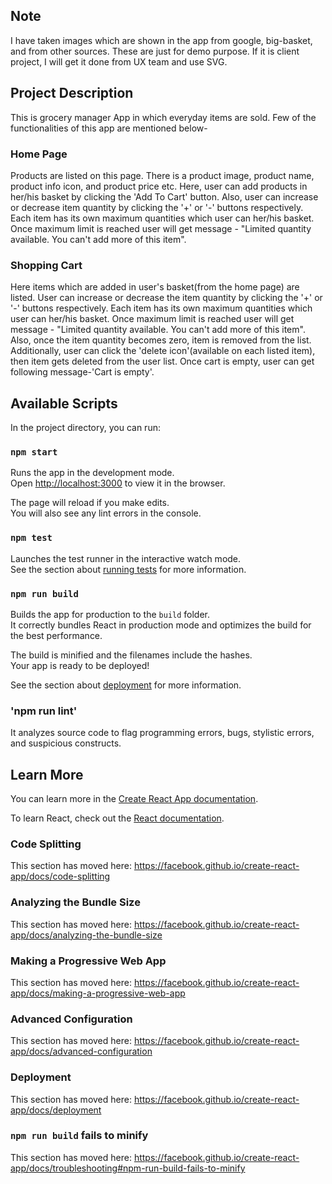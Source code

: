 ## Note
I have taken images which are shown in the app from google, big-basket, and from other sources. These are just for demo purpose. If it is client project, I will get it done from UX team and use SVG.

## Project Description
This is grocery manager App in which everyday items are sold. Few of the functionalities of this app are mentioned below-

### Home Page
Products are listed on this page. There is a product image, product name, product info icon, and product price etc. Here, user can add products in her/his basket by clicking the 'Add To Cart' button. Also, user can increase or decrease item quantity by clicking the '+' or '-' buttons respectively. Each item has its own maximum quantities which user can her/his basket. Once maximum limit is reached user will get message - "Limited quantity available. You can't add more of this item".

### Shopping Cart
Here items which are added in user's basket(from the home page) are listed. User can increase or decrease the item quantity by clicking the '+' or '-' buttons respectively. Each item has its own maximum quantities which user can her/his basket. Once maximum limit is reached user will get message - "Limited quantity available. You can't add more of this item". Also, once the item quantity becomes zero, item is removed from the list. Additionally, user can click the 'delete icon'(available on each listed item), then item gets deleted from the user list. Once cart is empty, user can get following message-'Cart is empty'.


## Available Scripts

In the project directory, you can run:

### `npm start`

Runs the app in the development mode.<br>
Open [http://localhost:3000](http://localhost:3000) to view it in the browser.

The page will reload if you make edits.<br>
You will also see any lint errors in the console.

### `npm test`

Launches the test runner in the interactive watch mode.<br>
See the section about [running tests](https://facebook.github.io/create-react-app/docs/running-tests) for more information.

### `npm run build`

Builds the app for production to the `build` folder.<br>
It correctly bundles React in production mode and optimizes the build for the best performance.

The build is minified and the filenames include the hashes.<br>
Your app is ready to be deployed!

See the section about [deployment](https://facebook.github.io/create-react-app/docs/deployment) for more information.

### 'npm run lint'

It analyzes source code to flag programming errors, bugs, stylistic errors, and suspicious constructs.

## Learn More

You can learn more in the [Create React App documentation](https://facebook.github.io/create-react-app/docs/getting-started).

To learn React, check out the [React documentation](https://reactjs.org/).

### Code Splitting

This section has moved here: https://facebook.github.io/create-react-app/docs/code-splitting

### Analyzing the Bundle Size

This section has moved here: https://facebook.github.io/create-react-app/docs/analyzing-the-bundle-size

### Making a Progressive Web App

This section has moved here: https://facebook.github.io/create-react-app/docs/making-a-progressive-web-app

### Advanced Configuration

This section has moved here: https://facebook.github.io/create-react-app/docs/advanced-configuration

### Deployment

This section has moved here: https://facebook.github.io/create-react-app/docs/deployment

### `npm run build` fails to minify

This section has moved here: https://facebook.github.io/create-react-app/docs/troubleshooting#npm-run-build-fails-to-minify
